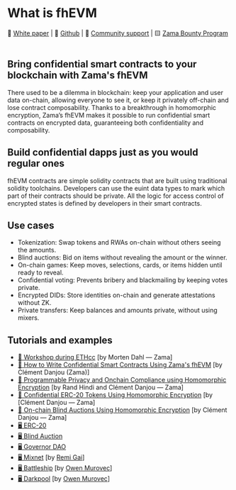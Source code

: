 # What is fhEVM

📙 [White paper](https://github.com/zama-ai/fhevm/blob/main/fhevm-whitepaper.pdf) | 📁 [Github](https://github.com/zama-ai/fhevm) | 💛 [Community support](https://zama.ai/community) | 🟨 [Zama Bounty Program](https://github.com/zama-ai/bounty-program)

<figure><img src="../.gitbook/assets/zama_doc_header_fhevm.png" alt=""><figcaption></figcaption></figure>

## Bring confidential smart contracts to your blockchain with Zama's fhEVM

There used to be a dilemma in blockchain: keep your application and user data on-chain, allowing everyone to see it, or keep it privately off-chain and lose contract composability. Thanks to a breakthrough in homomorphic encryption, Zama’s fhEVM makes it possible to run confidential smart contracts on encrypted data, guaranteeing both confidentiality and composability.

## Build confidential dapps just as you would regular ones

fhEVM contracts are simple solidity contracts that are built using traditional solidity toolchains. ‍Developers can use the euint data types to mark which part of their contracts should be private. ‍All the logic for access control of encrypted states is defined by developers in their smart contracts.

## Use cases

* Tokenization: Swap tokens and RWAs on-chain without others seeing the amounts.
* Blind auctions: Bid on items without revealing the amount or the winner.
* On-chain games: Keep moves, selections, cards, or items hidden until ready to reveal.
* Confidential voting: Prevents bribery and blackmailing by keeping votes private.
* Encrypted DIDs: Store identities on-chain and generate attestations without ZK.
* Private transfers: Keep balances and amounts private, without using mixers.

## Tutorials and examples

* [🎥 Workshop during ETHcc](https://www.youtube.com/watch?v=eivfVykPP8U) \[by Morten Dahl — Zama]
* [🎥 How to Write Confidential Smart Contracts Using Zama's fhEVM](https://www.youtube.com/watch?v=1FtbyHZwNX4) \[by Clément Danjou (Zama)]
* [📃 Programmable Privacy and Onchain Compliance using Homomorphic Encryption](https://www.zama.ai/post/programmable-privacy-and-onchain-compliance-using-homomorphic-encryption) \[by Rand Hindi and Clément Danjou — Zama]
* [📃 Confidential ERC-20 Tokens Using Homomorphic Encryption](https://www.zama.ai/post/confidential-erc-20-tokens-using-homomorphic-encryption) \[by \[Clément Danjou — Zama]
* [📃 On-chain Blind Auctions Using Homomorphic Encryption](https://www.zama.ai/post/on-chain-blind-auctions-using-homomorphic-encryption) \[by Clément Danjou — Zama]
* [🖥️ ERC-20](https://github.com/zama-ai/fhevm/blob/main/examples/EncryptedERC20.sol)
* [🖥️ Blind Auction](https://github.com/zama-ai/fhevm/blob/main/examples/BlindAuction.sol)
* [🖥️ Governor DAO](https://github.com/zama-ai/fhevm/tree/main/examples/Governor)
* [🖥️ Mixnet](https://github.com/anonymousGifter/mixnet-core) \[by [Remi Gai](https://github.com/remi-gai)]
* [🖥️ Battleship](https://github.com/battleship-fhevm/battleship-hardhat) \[by [Owen Murovec](https://github.com/omurovec)]
* [🖥️ Darkpool](https://github.com/omurovec/fhe-darkpools) \[by [Owen Murovec](https://github.com/omurovec)]
